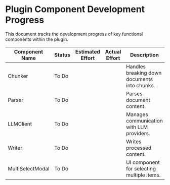 # Plugin Component Development Progress

This document tracks the development progress of key functional components within the plugin.

| Component Name    | Status      | Estimated Effort | Actual Effort | Description                                  | Link                                     |
|-------------------|-------------|------------------|---------------|----------------------------------------------|------------------------------------------|
| Chunker           | To Do       |                  |               | Handles breaking down documents into chunks. | src/Chunker.ts                           |
| Parser            | To Do       |                  |               | Parses document content.                     | src/Parser.ts                            |
| LLMClient         | To Do       |                  |               | Manages communication with LLM providers.    | src/LLMClient.ts                         |
| Writer            | To Do       |                  |               | Writes processed content.                    | src/Writer.ts                            |
| MultiSelectModal  | To Do       |                  |               | UI component for selecting multiple items.   | src/ui/MultiSelectModal.ts               |
